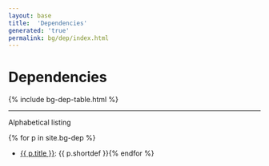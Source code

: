 ```yaml
---
layout: base
title:  'Dependencies'
generated: 'true'
permalink: bg/dep/index.html
---
```


# Dependencies

{% include bg-dep-table.html %}

----------

Alphabetical listing

{% for p in site.bg-dep %}
* [{{ p.title }}](): {{ p.shortdef }}{% endfor %}
